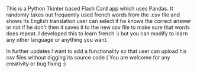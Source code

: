 This is a Python Tkinter based Flash Card app which uses Pandas.
It randomly takes out frequently used french words from the .csv file and shows its English translation user can select if he knows the correct answer or not
if he don't then it saves it to the new csv file to make sure that words does repeat.
I developed this to learn french :) but you can modify to learn any other language or anything you want.

In further updates I want to add a functionality so that user can upload his csv files without digging its source code ( You are welcome for any creativity or bug fixing :)
